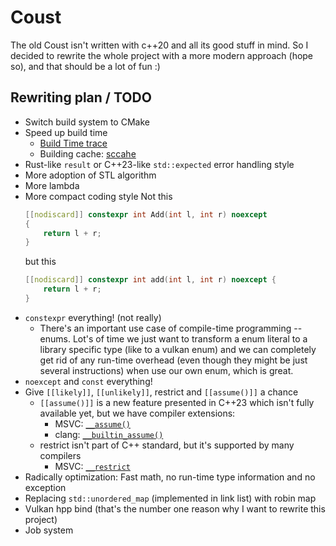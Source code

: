 # Coust

The old Coust isn't written with c++20 and all its good stuff in mind. So I decided to rewrite the whole project with a more modern approach (hope so), and that should be a lot of fun :)

## Rewriting plan / TODO

-   Switch build system to CMake
-   Speed up build time
    -   [Build Time trace](https://clang.llvm.org/docs/ClangCommandLineReference.html#cmdoption-clang-ftime-trace)
    -   Building cache: [sccahe](https://github.com/mozilla/sccache)
-   Rust-like `result` or C++23-like `std::expected` error handling style
-   More adoption of STL algorithm
-   More lambda
-   More compact coding style
    Not this
    ```C++
    [[nodiscard]] constexpr int Add(int l, int r) noexcept
    {
        return l + r;
    }
    ```
    but this
    ```C++
    [[nodiscard]] constexpr int add(int l, int r) noexcept {
        return l + r;
    }
    ```
-   `constexpr` everything! (not really)
    -   There's an important use case of compile-time programming -- enums. Lot's of time we just want to transform a enum literal to a library specific type (like to a vulkan enum) and we can completely get rid of any run-time overhead (even though they might be just several instructions) when use our own enum, which is great.
-   `noexcept` and `const` everything!
-   Give `[[likely]]`, `[[unlikely]]`, restrict and `[[assume()]]` a chance
    -   `[[assume()]]` is a new feature presented in C++23 which isn't fully available yet, but we have compiler extensions:
        -   MSVC: [`__assume()`](https://learn.microsoft.com/en-us/cpp/intrinsics/assume?view=msvc-170)
        -   clang: [`__builtin_assume()`](https://clang.llvm.org/docs/LanguageExtensions.html#langext-builtin-assume)
    -   restrict isn't part of C++ standard, but it's supported by many compilers
        -   MSVC: [`__restrict`](https://learn.microsoft.com/en-us/cpp/cpp/extension-restrict?view=msvc-170)
-   Radically optimization: Fast math, no run-time type information and no exception
-   Replacing `std::unordered_map` (implemented in link list) with robin map
-   Vulkan hpp bind (that's the number one reason why I want to rewrite this project)
-   Job system